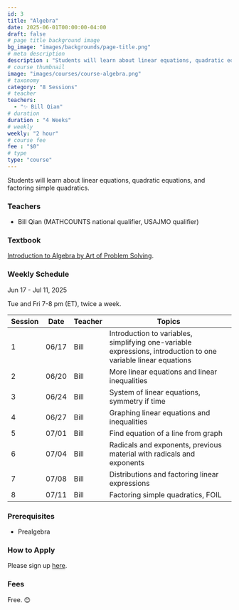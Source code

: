 ```yaml
---
id: 3
title: "Algebra"
date: 2025-06-01T00:00:00-04:00
draft: false
# page title background image
bg_image: "images/backgrounds/page-title.png"
# meta description
description : "Students will learn about linear equations, quadratic equations, and factoring simple quadratics."
# course thumbnail
image: "images/courses/course-algebra.png"
# taxonomy
category: "8 Sessions"
# teacher
teachers:
  - "✨ Bill Qian"
# duration
duration : "4 Weeks"
# weekly
weekly: "2 hour"
# course fee
fee : "$0"
# type
type: "course"
---
```


Students will learn about linear equations, quadratic equations, and factoring simple quadratics.

### Teachers

* Bill Qian (MATHCOUNTS national qualifier, USAJMO qualifier) 

### Textbook 
[Introduction to Algebra by Art of Problem Solving](https://artofproblemsolving.com/store/item/intro-algebra).

### Weekly Schedule

Jun 17 - Jul 11, 2025

Tue and Fri 7-8 pm (ET), twice a week.

|Session|Date   | Teacher |Topics
|-------|-------|---------|------------------------------------------------------
|1      |06/17  | Bill    |Introduction to variables, simplifying one-variable expressions, introduction to one variable linear equations
|2      |06/20  | Bill    |More linear equations and linear inequalities
|3      |06/24  | Bill    |System of linear equations, symmetry if time
|4      |06/27  | Bill    |Graphing linear equations and inequalities
|5      |07/01  | Bill    |Find equation of a line from graph
|6      |07/04  | Bill    |Radicals and exponents, previous material with radicals and exponents
|7      |07/08  | Bill    |Distributions and factoring linear expressions
|8      |07/11  | Bill    |Factoring simple quadratics, FOIL

### Prerequisites

* Prealgebra

### How to Apply

Please sign up [here](https://forms.gle/7zqSWiNLTpQmP1C26).

### Fees

Free. 😊

